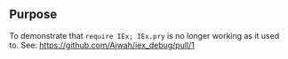 ## Purpose

To demonstrate that `require IEx; IEx.pry` is no longer working as it used to.
See: https://github.com/Ajwah/iex_debug/pull/1
